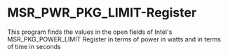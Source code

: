 # MSR_PWR_PKG_LIMIT-Register
This program finds the values in the open fields of Intel's MSR_PKG_POWER_LIMIT Register in terms of power in watts and in terms of time in seconds
